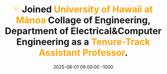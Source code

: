 ---
title: >-
  <img src="/assets/images/icon/fireworks.png" height="20px"> Joined
  <span style="color:orange;"> University of Hawaii at Mānoa</span> Collage of Engineering,
  Department of Electrical&Computer Engineering as a <strong><span style="color:orange;">Tenure-Track Assistant Professor</span></strong>.
date: 2025-08-01 09:00:00 -1000
---